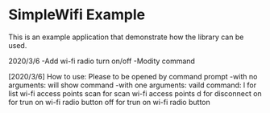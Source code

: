 ﻿SimpleWifi Example
==========

This is an example application that demonstrate how the library can be used.

2020/3/6
-Add wi-fi radio turn on/off
-Modity command



[2020/3/6]
How to use:
Please to be opened by command prompt
-with no arguments:
    will show command
-with one arguments:
    vaild command:
    l for list wi-fi access points
    scan for scan wi-fi access points
    d for disconnect
    on for trun on wi-fi radio button
    off for trun on wi-fi radio button